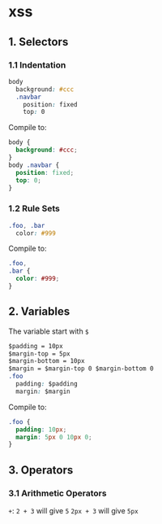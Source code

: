 xss
===

## 1. Selectors
### 1.1 Indentation
```css
body
  background: #ccc
  .navbar
    position: fixed
    top: 0
```
Compile to:
```css
body {
  background: #ccc;
}
body .navbar {
  position: fixed;
  top: 0;
}
```
### 1.2 Rule Sets
```css
.foo, .bar
  color: #999
```
Compile to:
```css
.foo,
.bar {
  color: #999;
}
```

## 2. Variables
The variable start with ```$```
```css
$padding = 10px
$margin-top = 5px
$margin-bottom = 10px
$margin = $margin-top 0 $margin-bottom 0
.foo
  padding: $padding
  margin: $margin
```
Compile to:
```css
.foo {
  padding: 10px;
  margin: 5px 0 10px 0;
}
```

## 3. Operators
### 3.1 Arithmetic Operators
```+```: 
    ```2 + 3``` will give ```5```
    ```2px + 3``` will give ```5px```
